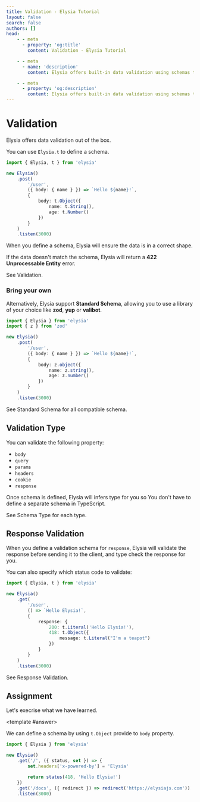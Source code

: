 ```yaml
---
title: Validation - Elysia Tutorial
layout: false
search: false
authors: []
head:
    - - meta
      - property: 'og:title'
        content: Validation - Elysia Tutorial

    - - meta
      - name: 'description'
        content: Elysia offers built-in data validation using schemas to ensure request and response data integrity.

    - - meta
      - property: 'og:description'
        content: Elysia offers built-in data validation using schemas to ensure request and response data integrity.
---
```


<script setup lang="ts">
import { Elysia } from 'elysia'

import Editor from '../../../components/xiao/playground/playground.vue'
import DocLink from '../../../components/xiao/doc-link/doc-link.vue'

import { code, testcases } from './data'
</script>

<Editor :code="code" :testcases="testcases">

# Validation

Elysia offers data validation out of the box.

You can use `Elysia.t` to define a schema.

```typescript
import { Elysia, t } from 'elysia'

new Elysia()
	.post(
		'/user',
		({ body: { name } }) => `Hello ${name}!`,
		{
			body: t.Object({
				name: t.String(),
				age: t.Number()
			})
		}
	)
	.listen(3000)
```

When you define a schema, Elysia will ensure the data is in a correct shape.

If the data doesn't match the schema, Elysia will return a **422 Unprocessable Entity** error.

See <DocLink href="/essential/validation">Validation</DocLink>.

### Bring your own
Alternatively, Elysia support **Standard Schema**, allowing you to use a library of your choice like **zod**, **yup** or **valibot**.

```typescript
import { Elysia } from 'elysia'
import { z } from 'zod'

new Elysia()
	.post(
		'/user',
		({ body: { name } }) => `Hello ${name}!`,
		{
			body: z.object({
				name: z.string(),
				age: z.number()
			})
		}
	)
	.listen(3000)
```

See <DocLink href="/essential/validation#standard-schema">Standard Schema</DocLink> for all compatible schema.

## Validation Type
You can validate the following property:

- `body`
- `query`
- `params`
- `headers`
- `cookie`
- `response`

Once schema is defined, Elysia will infers type for you so You don't have to define a separate schema in TypeScript.

See <DocLink href="/essential/validation#schema-type">Schema Type</DocLink> for each type.

## Response Validation
When you define a validation schema for `response`, Elysia will validate the response before sending it to the client, and type check the response for you.

You can also specify which status code to validate:
```typescript
import { Elysia, t } from 'elysia'

new Elysia()
	.get(
		'/user',
		() => `Hello Elysia!`,
		{
			response: {
				200: t.Literal('Hello Elysia!'),
				418: t.Object({
					message: t.Literal("I'm a teapot")
				})
			}
		}
	)
	.listen(3000)
```

See <DocLink href="/essential/validation#response">Response Validation</DocLink>.

## Assignment

Let's execrise what we have learned.

<template #answer>

We can define a schema by using `t.Object` provide to `body` property.

```typescript
import { Elysia } from 'elysia'

new Elysia()
	.get('/', ({ status, set }) => {
		set.headers['x-powered-by'] = 'Elysia'

		return status(418, 'Hello Elysia!')
	})
	.get('/docs', ({ redirect }) => redirect('https://elysiajs.com'))
	.listen(3000)
```

</template>

</Editor>
